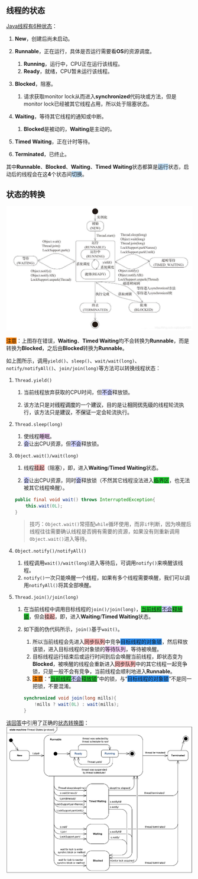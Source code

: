 ## 线程的状态

[Java线程有6种状态](https://blog.csdn.net/pange1991/article/details/53860651)：

1. **New**，创建后尚未启动。

2. **Runnable**，正在运行，具体是否运行需要看**OS**的资源调度。

   1. **Running**，运行中，CPU正在运行该线程。
   2. **Ready**，就绪，CPU暂未运行该线程。

3. **Blocked**，阻塞。
   1. 请求获取monitor lock从而进入**synchronized**代码块或方法，但是monitor lock已经被其它线程占用，所以处于阻塞状态。

4. **Waiting**，等待其它线程的通知或中断。
   1. **Blocked**是被动的，**Waiting**是主动的。

8. **Timed** **Waiting**，正在计时等待。

9. **Terminated**，已终止。

其中**Runnable**、**Blocked**、**Waiting**、**Timed** **Waiting**状态都算是<span style=background:#c2e2ff>运行</span>状态，启动后的线程会在这**4**个状态间<span style=background:#c2e2ff>切换</span>。



## 状态的转换

![](../images/2/thread-states-wrong.png)

   

<span style=background:#ff8000>注意</span>：上图存在错误，**Waiting**、**Timed Waiting**均不会转换为**Runnable**，而是转换为**Blocked**，之后由**Blocked**转换为**Runnable**。

如上图所示，调用`yield()`、`sleep()`、`wait/wait(long)`、`notify/notifyAll()`、`join/join(long)`等方法可以转换线程状态：

1. `Thread.yield()`
   
   1. 当前线程放弃获取的CPU时间，但<span style=background:#c9ccff>不会</span>释放锁。
   
   2. 该方法只是对<span style=background:#e6e6e6>线程调度</span>的一个<span style=background:#e6e6e6>建议</span>，目的是让<span style=background:#e6e6e6>相同优先级</span>的线程轮流执行，该方法只是<span style=background:#e6e6e6>建议</span>，<span style=background:#e6e6e6>不保证</span>一定会轮流执行。
   
2. `Thread.sleep(long)`

   1. 使线程<span style=background:#f8d2ff>睡眠</span>。
   2. <span style=background:#c9ccff>会</span>让出CPU资源，但<span style=background:#c9ccff>不会</span>释放锁。

3. `Object.wait()/wait(long)`

   1. 线程<span style=background:#ffb8b8>挂起</span>（阻塞），即，进入**Waiting**/**Timed Waiting**状态。

   2. <span style=background:#c9ccff>会</span>让出CPU资源，同时<span style=background:#c9ccff>会</span>释放锁（不然其它线程没法进入<span style=background:#19d02a>临界区</span>，也无法被其它线程唤醒）。

   ```java
   public final void wait() throws InterruptedException{
       this.wait(0L); 
   }
   ```

   > 技巧：`Object.wait()`常搭配`while`循环使用，而非`if`判断，因为唤醒后线程往往需要确认线程是否拥有需要的资源，如果没有则重新调用`Object.wait()`进入等待。

4. `Object.notify()/notifyAll()`

   1. 线程调用`wait()/wait(long)`进入等待后，可调用`notify()`来唤醒该线程。
   2. `notify()`一次只能唤醒一个线程，如果有多个线程需要唤醒，我们可以调用`notifyAll()`将其全部唤醒。

5. `Thread.join()/join(long)`

   1. 在当前线程中调用目标线程的`join()/join(long)`，<u><span style=background:#19d02a>当前线程</span><span style=background:#c9ccff>不会</span><span style=background:#19d02a>释放锁</span></u>，但会<span style=background:#ffb8b8>挂起</span>，即，进入**Waiting**/**Timed Waiting**状态。

   2. 如下面的伪代码所示，`join()`基于`wait()`。

         1. 所以当前线程会先进入<span style=background:#ffb8b8>同步队列</span>中竞争<span style=background:#258df6>目标线程的对象锁</span>，然后释放该锁，进入目标线程的对象锁的<span style=background:#f8d2ff>等待队列</span>，等待被唤醒。
         2. 目标线程运行结束后或运行时间到后会唤醒当前线程，即状态变为**Blocked**，被唤醒的线程会重新进入<span style=background:#ffb8b8>同步队列</span>中的其它线程一起竞争锁，只是一般不会有竞争，当前线程会顺利地进入**Runnable**。
         3. <span style=background:#ff8000>注意</span>：“<u><span style=background:#19d02a>当前线程</span><span style=background:#c9ccff>不会</span><span style=background:#19d02a>释放锁</span></u>”中的锁，与“<span style=background:#258df6>目标线程的对象锁</span>”不是同一把锁，不要混淆。

         ```java
         synchronized void join(long mills){
             !mills ? wait(0L) : wait(mills);
         }
         ```

[该回答](https://www.zhihu.com/question/27654579/answer/254496076)中引用了正确的[状态转换图](https://www.uml-diagrams.org/java-thread-uml-state-machine-diagram-example.html)：    ![](../images/2/thread-states-right.png)